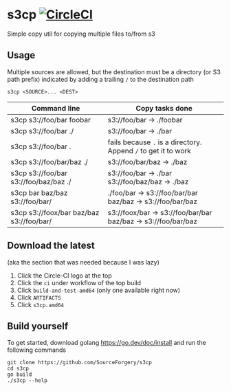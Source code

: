 # s3cp [![CircleCI](https://circleci.com/gh/SourceForgery/s3cp.svg?style=svg)](https://circleci.com/gh/SourceForgery/s3cp)

Simple copy util for copying multiple files to/from s3

## Usage

Multiple sources are allowed, but the destination must be a directory (or S3 path prefix) indicated by adding a trailing `/` to the destination path

```
s3cp <SOURCE>... <DEST>
```

| Command line                             | Copy tasks done                                                   |
| ---------------------------------------- | ----------------------------------------------------------------- |
| s3cp s3://foo/bar foobar                 | s3://foo/bar -> ./foobar                                          |
| s3cp s3://foo/bar ./                     | s3://foo/bar -> ./bar                                             |
| s3cp s3://foo/bar .                      | fails because `.` is a directory. Append `/` to get it to work    |
| s3cp s3://foo/bar/baz ./                 | s3://foo/bar/baz -> ./baz                                         |
| s3cp s3://foo/bar s3://foo/baz/baz ./    | s3://foo/bar -> ./bar<br>s3://foo/baz/baz -> ./baz                |
| s3cp bar baz/baz s3://foo/bar/           | ./foo/bar -> s3://foo/bar/bar<br>baz/baz -> s3://foo/bar/baz     |
| s3cp s3://foox/bar baz/baz s3://foo/bar/ | s3://foox/bar -> s3://foo/bar/bar<br>baz/baz -> s3://foo/bar/baz |


## Download the latest

(aka the section that was needed because I was lazy)

1. Click the Circle-CI logo at the top
2. Click the `ci` under workflow of the top build
3. Click `build-and-test-amd64` (only one available right now)
4. Click `ARTIFACTS`
5. Click `s3cp.amd64`

## Build yourself

To get started, download golang https://go.dev/doc/install and run the following commands
```
git clone https://github.com/SourceForgery/s3cp
cd s3cp
go build
./s3cp --help
```
